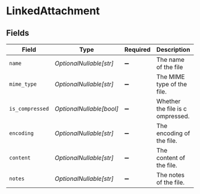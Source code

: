 # LinkedAttachment


## Fields

| Field                            | Type                             | Required                         | Description                      | Example                          |
| -------------------------------- | -------------------------------- | -------------------------------- | -------------------------------- | -------------------------------- |
| `name`                           | *OptionalNullable[str]*          | :heavy_minus_sign:               | The name of the file             | sample.jpg                       |
| `mime_type`                      | *OptionalNullable[str]*          | :heavy_minus_sign:               | The MIME type of the file.       | image/jpeg                       |
| `is_compressed`                  | *OptionalNullable[bool]*         | :heavy_minus_sign:               | Whether the file is c ompressed. | false                            |
| `encoding`                       | *OptionalNullable[str]*          | :heavy_minus_sign:               | The encoding of the file.        | base64                           |
| `content`                        | *OptionalNullable[str]*          | :heavy_minus_sign:               | The content of the file.         | data:image/jpeg;base64,...       |
| `notes`                          | *OptionalNullable[str]*          | :heavy_minus_sign:               | The notes of the file.           | A sample image                   |